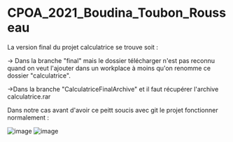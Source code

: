 # CPOA_2021_Boudina_Toubon_Rousseau
La version final du projet calculatrice se trouve soit : 

-> Dans la branche "final" mais le dossier télécharger n'est pas reconnu quand on veut l'ajouter dans un workplace à moins qu'on renomme ce dossier "calculatrice".

->Dans la branche "CalculatriceFinalArchive" et il faut récupérer l'archive calculatrice.rar

Dans notre cas avant d'avoir ce peitt soucis avec git le projet fonctionner normalement : 

![image](https://user-images.githubusercontent.com/81462230/121825771-860b5000-ccb4-11eb-8dfb-f07fad4e6d38.png)
![image](https://user-images.githubusercontent.com/81462230/121825777-915e7b80-ccb4-11eb-9cd6-77c48618ef15.png)

